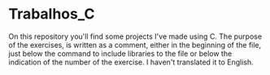 # Trabalhos_C
On this repository you'll find some projects I've made using C.
The purpose of the exercises, is written as a comment, either in the beginning of the file, just below the command to include libraries to the file or below the indication of the number of the exercise. 
I haven't translated it to English. 


